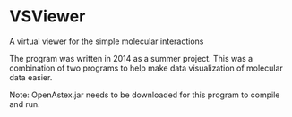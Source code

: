 # VSViewer
A virtual viewer for the simple molecular interactions

The program was written in 2014 as a summer project.
This was a combination of two programs to help make data visualization of molecular data easier.

Note: OpenAstex.jar needs to be downloaded for this program to compile and run.
